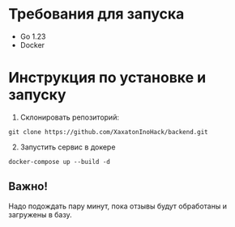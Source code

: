 # Требования для запуска
- Go 1.23
- Docker

# Инструкция по установке и запуску
1. Склонировать репозиторий:

`git clone https://github.com/XaxatonInoHack/backend.git`

2. Запустить сервис в докере

`docker-compose up --build -d`

## Важно! 
Надо подождать пару минут, 
пока отзывы будут обработаны и загружены в базу.